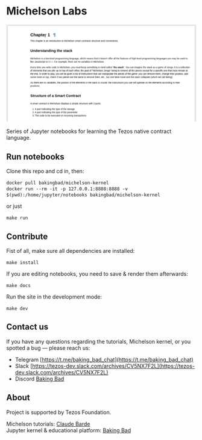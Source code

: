 # Michelson Labs

![Notebook](docs/.vuepress/public/notebook.gif)

Series of Jupyter notebooks for learning the Tezos native contract language.

## Run notebooks

Clone this repo and cd in, then:

```
docker pull bakingbad/michelson-kernel
docker run --rm -it -p 127.0.0.1:8888:8888 -v $(pwd):/home/jupyter/notebooks bakingbad/michelson-kernel
```

or just 

```
make run
```

## Contribute

Fist of all, make sure all dependencies are installed:
```
make install
```

If you are editing notebooks, you need to save & render them afterwards:
```
make docs
```

Run the site in the development mode:
```
make dev
```

## Contact us

If you have any questions regarding the tutorials, Michelson kernel, or you spotted a bug — please reach us:
* Telegram [https://t.me/baking_bad_chat](https://t.me/baking_bad_chat)
* Slack [https://tezos-dev.slack.com/archives/CV5NX7F2L](https://tezos-dev.slack.com/archives/CV5NX7F2L)
* Discord [Baking Bad](https://discord.gg/RcPGSdcVSx)


## About

Project is supported by Tezos Foundation.  

Michelson tutorials: [Claude Barde](https://twitter.com/claudebarde)  
Jupyter kernel & educational platform: [Baking Bad](https://twitter.com/TezosBakingBad)
